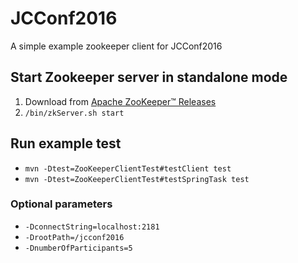 # JCConf2016 

A simple example zookeeper client for JCConf2016 

## Start Zookeeper server in standalone mode

1. Download from [Apache ZooKeeper™ Releases](https://zookeeper.apache.org/releases.html)
2. `/bin/zkServer.sh start`

## Run example test

- `mvn -Dtest=ZooKeeperClientTest#testClient test`
- `mvn -Dtest=ZooKeeperClientTest#testSpringTask test`

### Optional parameters

- `-DconnectString=localhost:2181`
- `-DrootPath=/jcconf2016` 
- `-DnumberOfParticipants=5`

